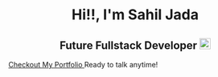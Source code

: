 <h1 align="center">Hi!!, I'm Sahil Jada</h1>
<h2 align="center">
  Future Fullstack Developer
  <a href="https://sxhilx.github.io/portfolio/">
    <img src="https://img.shields.io/badge/Portfolio-543DE0?style=for-the-badge&logo=About.me&logoColor=white" alt="Portfolio" style="height:22px;">
  </a>
</h2>


<a href="https://sxhilx.vercel.app" align="center">
  Checkout My Portfolio
</a>
 Ready to talk anytime!






